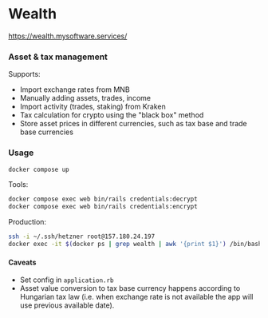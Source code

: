# Wealth

https://wealth.mysoftware.services/

### Asset & tax management

Supports:
- Import exchange rates from MNB
- Manually adding assets, trades, income
- Import activity (trades, staking) from Kraken
- Tax calculation for crypto using the "black box" method
- Store asset prices in different currencies, such as tax base and trade base currencies

### Usage

```sh
docker compose up
```

Tools:

```sh
docker compose exec web bin/rails credentials:decrypt
docker compose exec web bin/rails credentials:encrypt
```

Production:

```sh
ssh -i ~/.ssh/hetzner root@157.180.24.197
docker exec -it $(docker ps | grep wealth | awk '{print $1}') /bin/bash
```

#### Caveats

- Set config in `application.rb`
- Asset value conversion to tax base currency happens according to Hungarian tax law (i.e. when exchange rate is not available the app will use previous available date).
